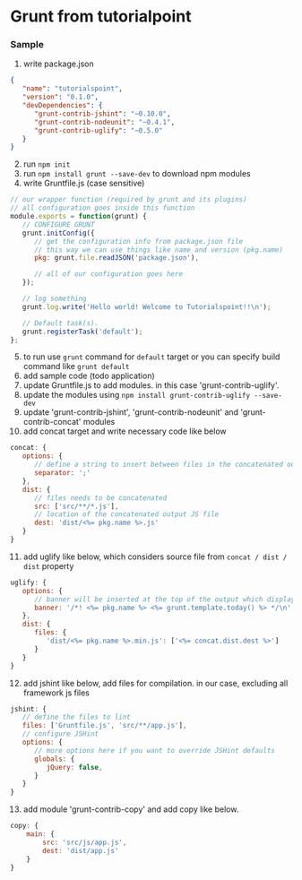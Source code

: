 # Grunt from tutorialpoint
### Sample
1. write package.json
```json
{
   "name": "tutorialspoint",
   "version": "0.1.0",
   "devDependencies": {
      "grunt-contrib-jshint": "~0.10.0",
      "grunt-contrib-nodeunit": "~0.4.1",
      "grunt-contrib-uglify": "~0.5.0"
   }
}
```
2. run `npm init`
3. run `npm install grunt --save-dev` to download npm modules
4. write Gruntfile.js (case sensitive)
```js
// our wrapper function (required by grunt and its plugins)
// all configuration goes inside this function
module.exports = function(grunt) {
   // CONFIGURE GRUNT
   grunt.initConfig({
      // get the configuration info from package.json file
      // this way we can use things like name and version (pkg.name)
      pkg: grunt.file.readJSON('package.json'),

      // all of our configuration goes here
   });

   // log something
   grunt.log.write('Hello world! Welcome to Tutorialspoint!!\n');

   // Default task(s).
   grunt.registerTask('default');
};
```
5. to run use `grunt` command for `default` target or you can specify build command like `grunt default`
6. add sample code (todo application)
7. update Gruntfile.js to add modules. in this case 'grunt-contrib-uglify'.  
8. update the modules using `npm install grunt-contrib-uglify --save-dev`
9. update 'grunt-contrib-jshint', 'grunt-contrib-nodeunit' and 'grunt-contrib-concat' modules
10. add concat target and write necessary code like below
```js
concat: {
   options: {
	  // define a string to insert between files in the concatenated output
	  separator: ';'
   },
   dist: {
	  // files needs to be concatenated
	  src: ['src/**/*.js'],
	  // location of the concatenated output JS file
	  dest: 'dist/<%= pkg.name %>.js'
   }
}
```
11. add uglify like below, which considers source file from `concat / dist / dist` property
```js
uglify: {
   options: {
	  // banner will be inserted at the top of the output which displays the date and time
	  banner: '/*! <%= pkg.name %> <%= grunt.template.today() %> */\n'
   },
   dist: {
	  files: {
		 'dist/<%= pkg.name %>.min.js': ['<%= concat.dist.dest %>']
	  }
   }
}		
```
12. add jshint like below, add files for compilation.  in our case, excluding all framework js files
```js
jshint: {
   // define the files to lint
   files: ['Gruntfile.js', 'src/**/app.js'],
   // configure JSHint
   options: {
	  // more options here if you want to override JSHint defaults
	  globals: {
		 jQuery: false,
	  }
   }
}
```
13. add module 'grunt-contrib-copy' and add copy like below.
```js
copy: {
	main: {
		src: 'src/js/app.js',
		dest: 'dist/app.js'			
	}
}
```